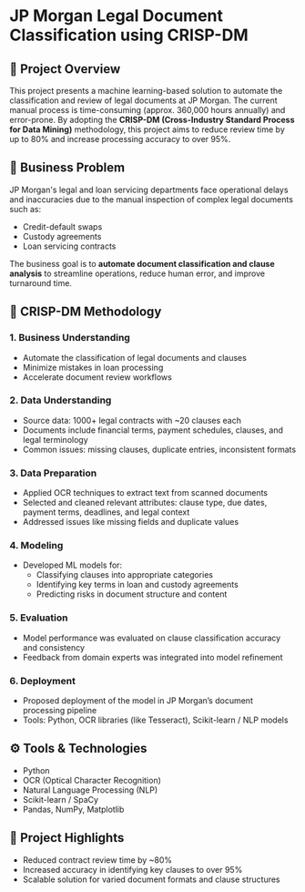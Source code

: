 # JP Morgan Legal Document Classification using CRISP-DM

## 📌 Project Overview

This project presents a machine learning-based solution to automate the classification and review of legal documents at JP Morgan. The current manual process is time-consuming (approx. 360,000 hours annually) and error-prone. By adopting the **CRISP-DM (Cross-Industry Standard Process for Data Mining)** methodology, this project aims to reduce review time by up to 80% and increase processing accuracy to over 95%.

## 💼 Business Problem

JP Morgan's legal and loan servicing departments face operational delays and inaccuracies due to the manual inspection of complex legal documents such as:
- Credit-default swaps
- Custody agreements
- Loan servicing contracts

The business goal is to **automate document classification and clause analysis** to streamline operations, reduce human error, and improve turnaround time.

## 🧠 CRISP-DM Methodology

### 1. Business Understanding
- Automate the classification of legal documents and clauses
- Minimize mistakes in loan processing
- Accelerate document review workflows

### 2. Data Understanding
- Source data: 1000+ legal contracts with ~20 clauses each
- Documents include financial terms, payment schedules, clauses, and legal terminology
- Common issues: missing clauses, duplicate entries, inconsistent formats

### 3. Data Preparation
- Applied OCR techniques to extract text from scanned documents
- Selected and cleaned relevant attributes: clause type, due dates, payment terms, deadlines, and legal context
- Addressed issues like missing fields and duplicate values

### 4. Modeling
- Developed ML models for:
  - Classifying clauses into appropriate categories
  - Identifying key terms in loan and custody agreements
  - Predicting risks in document structure and content

### 5. Evaluation
- Model performance was evaluated on clause classification accuracy and consistency
- Feedback from domain experts was integrated into model refinement

### 6. Deployment
- Proposed deployment of the model in JP Morgan’s document processing pipeline
- Tools: Python, OCR libraries (like Tesseract), Scikit-learn / NLP models

## ⚙️ Tools & Technologies
- Python
- OCR (Optical Character Recognition)
- Natural Language Processing (NLP)
- Scikit-learn / SpaCy
- Pandas, NumPy, Matplotlib

## 📝 Project Highlights
- Reduced contract review time by ~80%
- Increased accuracy in identifying key clauses to over 95%
- Scalable solution for varied document formats and clause structures
